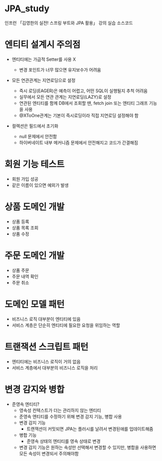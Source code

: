# JPA_study

인프런 「김영한의 실전! 스프링 부트와 JPA 활용」 강의 실습 소스코드

# 엔티티 설계시 주의점
- 엔티티에는 가급적 Setter를 사용 X
    - 변경 포인트가 너무 많으면 유지보수가 어려움

- 모든 연관관계는 지연로딩으로 설정
    - 즉시 로딩(EAGER)은 예측이 어렵고, 어떤 SQL이 실행될지 추척 어려움
    - 실무에서 모든 연관 관계는 지연로딩(LAZY)로 설정
    - 연관된 엔티티를 함께 DB에서 조회할 땐, fetch join 또는 엔티티 그래프 기능을 사용
    - @XToOne관계는 기본이 즉시로딩이라 직접 지연로딩 설정해야 함

- 컬렉션은 필드에서 초기화
    - null 문제에서 안전함
    - 하이버네이트 내부 메커니즘 문제에서 안전해지고 코드가 간결해짐

# 회원 기능 테스트
- 회원 가입 성공
- 같은 이름이 있으면 예외가 발생

# 상품 도메인 개발
- 상품 등록
- 상품 목록 조회
- 상품 수정

# 주문 도메인 개발
- 상품 주문
- 주문 내역 확인
- 주문 취소

# 도메인 모델 패턴
- 비즈니스 로직 대부분이 엔티티에 있음
- 서비스 계층은 단순히 엔티티에 필요한 요청을 위임하는 역할

# 트랜잭션 스크립트 패턴
- 엔티티에는 비즈니스 로직이 거의 없음
- 서비스 계층에서 대부분의 비즈니스 로직을 처리

# 변경 감지와 병합
- 준영속 엔티티?
    - 영속성 컨텍스트가 더는 관리하지 않는 엔티티
    - 준영속 엔티티를 수정하기 위해 변경 감지 기능, 병합 사용
    - 변경 감지 기능
        - 트랜잭션이 커밋되면 JPA는 플러시를 날려서 변경된애를 업데이트해줌
    - 병합 기능
        - 준영속 상태의 엔티티를 영속 상태로 변경
    - 변경 감지 기능은 원하는 속성만 선택해서 변경할 수 있지만, 병합을 사용하면 모든 속성이 변경되서 주의해야함

